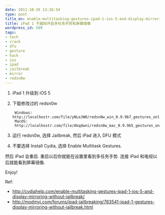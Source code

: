 ```yaml
---
date: 2011-10-26 13:26:54
type: post
title_en: enable-multitasking-gestures-ipad-1-ios-5-and-display-mirroring-without-jailbreak
title: iPad 1 不越狱开启多任务手势和屏幕镜像
wordpress_id: 589
tags:
- tech
- crack
- dfu
- gesture
- hack
- ios
- ipad
- jailbreak
- mirror
- redsn0w
---
```


1. iPad 1 升级到 iOS 5
2. 下载修改过的 redsn0w  
		
		Windows: http://localhostr.com/file/yNLeJW0/redsn0w_win_0.9.9b7_gestures_only.zip  
		MacOS:  http://localhostr.com/file/Akqdwni/redsn0w_mac_0.9.9b5_gestures_only.zip

3. 运行 redsn0w, 选择 Jailbreak, 然后 iPad 进入 DFU 模式
4. 不要选择 Install Cydia, 选择 Enable Multitask Gestures.

然后 iPad 会重启. 重启以后你就能在设置里看到多任务手势. 连接 iPad 和电视以后就能看到屏幕镜像.

Enjoy!

Ref: 

* http://cydiahelp.com/enable-multitasking-gestures-ipad-1-ios-5-and-display-mirroring-without-jailbreak/
* http://modmyi.com/forums/ipad-jailbreaking/783541-ipad-1-gestures-display-mirroring-without-jailbreak.html  

